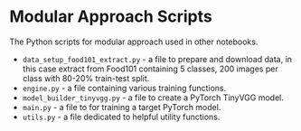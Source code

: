# Modular Approach Scripts

The Python scripts for modular approach used in other notebooks.

* `data_setup_food101_extract.py` - a file to prepare and download data, in this case extract from Food101 containing 5 classes, 200 images per class with 80-20% train-test split.
* `engine.py` - a file containing various training functions.
* `model_builder_tinyvgg.py` - a file to create a PyTorch TinyVGG model.
* `main.py` - a file to for training a target PyTorch model.
* `utils.py` - a file dedicated to helpful utility functions.
